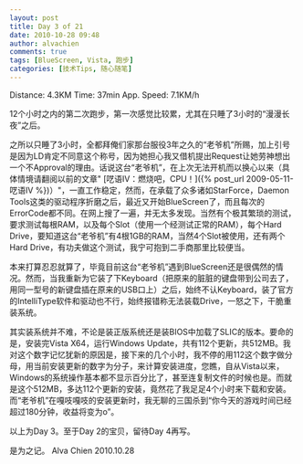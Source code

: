 ```yaml
---
layout: post
title: Day 3 of 21
date: 2010-10-28 09:48
author: alvachien
comments: true
tags: [BlueScreen, Vista, 跑步]
categories: [技术Tips, 随心随笔]
---
```

Distance: 4.3KM
Time: 37min
App. Speed: 7.1KM/h


12个小时之内的第二次跑步，第一次感觉比较累，尤其在只睡了3小时的“漫漫长夜”之后。


之所以只睡了3小时，全都拜俺们家那台服役3年之久的“老爷机”所赐，加上引号是因为LD肯定不同意这个称号，因为她担心我又借机提出Request让她劳神想出一个不Approval的理由。话说这台“老爷机”，在上次无法开机而以换心以来（具体情境请翻阅以前的文章" [呓语IV：燃烧吧，CPU！]({% post_url 2009-05-11-呓语IV %})）"，一直工作稳定，然而，在承载了众多诸如StarForce，Daemon Tools这类的驱动程序折磨之后，最近又开始BlueScreen了，而且每次的ErrorCode都不同。在网上搜了一遍，并无太多发现。当然有个极其繁琐的测试，要求测试每根RAM，以及每个Slot（使用一个经测试正常的RAM），每个Hard Drive，要知道这台“老爷机”有4根1GB的RAM，当然4个Slot被使用，还有两个Hard Drive，有功夫做这个测试，我宁可抱到二手商那里比较便当。


本来打算忍忍就算了，毕竟目前这台“老爷机”遇到BlueScreen还是很偶然的情况。然而，当我重新为它装了下Keyboard（把原来的脏脏的键盘带到公司去了，用同一型号的新键盘插在原来的USB口上）之后，始终不认Keyboard，装了官方的IntelliType软件和驱动也不行，始终报错称无法装载Drive，一怒之下，干脆重装系统。


其实装系统并不难，不论是装正版系统还是装BIOS中加载了SLIC的版本。要命的是，安装完Vista X64，运行Windows Update，共有112个更新，共512MB。我对这个数字记忆犹新的原因是，接下来的几个小时，我不停的用112这个数字做分母，用当前安装更新的数字为分子，来计算安装进度，您瞧，自从Vista以来，Windows的系统操作基本都不显示百分比了，甚至连复制文件的时候也是。而就是这个512MB，多达112个更新的安装，竟然花了我足足4个小时来下载和安装。而“老爷机”在嘎吱嘎吱的安装更新时，我无聊的三国杀到“你今天的游戏时间已经超过180分钟，收益将变为o”。


以上为Day 3。至于Day 2的宝贝，留待Day 4再写。


是为之记。
Alva Chien
2010.10.28
